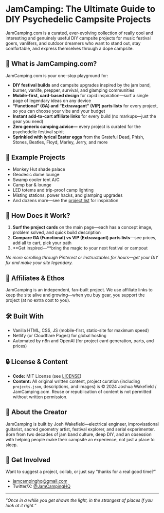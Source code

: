 # JamCamping: The Ultimate Guide to DIY Psychedelic Campsite Projects

JamCamping.com is a curated, ever-evolving collection of really cool and interesting and genuinely useful DIY campsite projects for music festival goers, vanlifers, and outdoor dreamers who want to stand out, stay comfortable, and express themselves through a dope campsite.

## 🎸 What is JamCamping.com?

JamCamping.com is your one-stop playground for:

* **DIY festival builds** and campsite upgrades inspired by the jam band, burner, vanlife, prepper, survival, and glamping communities
* **Mobile-first, card-based design** for rapid inspiration—surf a single page of legendary ideas on any device
* **“Functional” (GA) and “Extravagant” (VIP) parts lists** for every project, so you can choose your vibe and your budget
* **Instant add-to-cart affiliate links** for every build (no markups—just the gear you need)
* **Zero generic camping advice—** every project is curated for the psychedelic festival spirit
* **Sprinkled with lyrical Easter eggs** from the Grateful Dead, Phish, Stones, Beatles, Floyd, Marley, Jerry, and more

## 🚀 Example Projects

* Monkey Hut shade palace
* Geodesic dome lounge
* Swamp cooler tent A/C
* Camp bar & lounge
* LED totems and trip-proof camp lighting
* Misting stations, power hacks, and glamping upgrades
* And dozens more—see the [project list](./projects.json) for inspiration

## 🛒 How Does it Work?

1. **Surf the project cards** on the main page—each has a concept image, problem solved, and quick build description
2. **Compare GA (Functional) vs VIP (Extravagant) parts lists**—see prices, add all to cart, pick your path
3. \*\*Get inspired—\*\*bring the magic to your next festival or campout

*No more scrolling through Pinterest or Instructables for hours—get your DIY fix and make your site legendary.*

## 🤝 Affiliates & Ethos

JamCamping is an independent, fan-built project.
We use affiliate links to keep the site alive and growing—when you buy gear, you support the project (at no extra cost to you).

## 🛠️ Built With

* Vanilla HTML, CSS, JS (mobile-first, static-site for maximum speed)
* Netlify (or Cloudflare Pages) for global hosting
* Automated by n8n and OpenAI (for project card generation, parts, and prices)

## 🔒 License & Content

* **Code:** MIT License (see [LICENSE](./LICENSE))
* **Content:** All original written content, project curation (including `projects.json`, descriptions, and images) is © 2024 Joshua Wakefield / JamCamping.com. Reuse or republication of content is not permitted without written permission.

## 🧠 About the Creator

JamCamping is built by Josh Wakefield—electrical engineer, improvisational guitarist, sacred geometry artist, festival explorer, and serial experimenter. Born from two decades of jam band culture, deep DIY, and an obsession with helping people make their campsite an experience, not just a place to sleep.

## 🎵 Get Involved

Want to suggest a project, collab, or just say “thanks for a real good time?”

* [jamcampinghq@gmail.com](mailto:jamcampinghq@gmail.com)
* Twitter/X: [@JamCampingHQ](https://twitter.com/JamCamping)

---

*“Once in a while you get shown the light, in the strangest of places if you look at it right.”*
